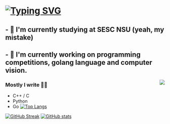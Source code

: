 # [![Typing SVG](https://readme-typing-svg.herokuapp.com?color=%2336BCF7&lines=Hey+all)](https://git.io/typing-svg)

## - 🤔 I'm currently studying at SESC NSU (yeah, my mistake)
## - 🔭 I'm currently working on programming competitions, golang language and computer vision.

<img align="right" src="https://github-readme-stats.vercel.app/api/top-langs/?username=smetankochka&layout=compact&langs_count=10&hide_title=true&theme=dark#gh-light-mode-only">

### Mostly I write ✍🏻
- C++ / C
- Python
- Go
[![Top Langs](https://github-readme-stats.vercel.app/api/top-langs/?username=smetankochka&count_private=true&langs_count=6)](https://github.com/anuraghazra/github-readme-stats)

[![GitHub Streak](https://github-readme-streak-stats.herokuapp.com/?user=smetankochka)](https://git.io/streak-stats)
[![GitHub stats](https://github-readme-stats.vercel.app/api?username=smetankochka)](https://github.com/anuraghazra/github-readme-stats)
